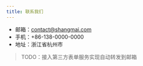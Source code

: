 ```yaml
---
title: 联系我们
---
```

- 邮箱：<contact@shangmai.com>  
- 手机：+86-138-0000-0000  
- 地址：浙江省杭州市

> TODO：接入第三方表单服务实现自动转发到邮箱
